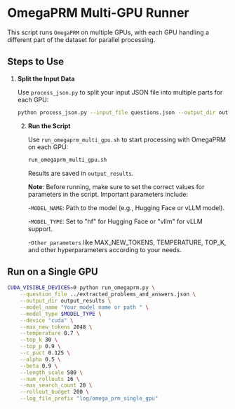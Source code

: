 # OmegaPRM Multi-GPU Runner

This script runs `OmegaPRM` on multiple GPUs, with each GPU handling a different part of the dataset for parallel processing.

## Steps to Use

1. **Split the Input Data**

   Use `process_json.py` to split your input JSON file into multiple parts for each GPU:

   ```bash
   python process_json.py --input_file questions.json --output_dir output_directory --num_splits 8
   ```
   
   2. **Run the Script**
   
      Use `run_omegaprm_multi_gpu.sh` to start processing with OmegaPRM on each GPU:
       ``` bash
      run_omegaprm_multi_gpu.sh
       ```
      Results are saved in `output_results`.
   
      **Note**: Before running, make sure to set the correct values for parameters in the script. Important parameters include:

        -`MODEL_NAME`: Path to the model (e.g., Hugging Face or vLLM model).

        -`MODEL_TYPE`: Set to "hf" for Hugging Face or "vllm" for vLLM support.
   
        -`Other parameters` like MAX_NEW_TOKENS, TEMPERATURE, TOP_K, and other hyperparameters according to your needs.
## Run on a Single GPU

```bash
CUDA_VISIBLE_DEVICES=0 python run_omegaprm.py \
    --question_file ../extracted_problems_and_answers.json \
    --output_dir output_results \
    --model_name "Your model name or path " \
    --model_type $MODEL_TYPE \
    --device "cuda" \
    --max_new_tokens 2048 \
    --temperature 0.7 \
    --top_k 30 \
    --top_p 0.9 \
    --c_puct 0.125 \
    --alpha 0.5 \
    --beta 0.9 \
    --length_scale 500 \
    --num_rollouts 16 \
    --max_search_count 20 \
    --rollout_budget 200 \
    --log_file_prefix "log/omega_prm_single_gpu"

```